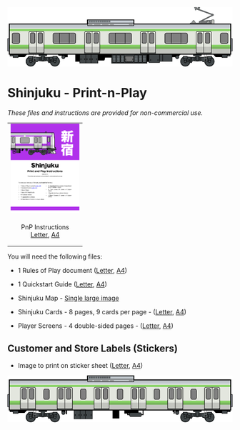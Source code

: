 ![Train Car](../images/train-car.png)

# Shinjuku - Print-n-Play

_These files and instructions are provided for non-commercial use._

| |
| --- |
| <a href="https://garykac.github.io/shinjuku/pnp/shinjuku-pnp/shinjuku-pnp-instr.pdf"><img src="shinjuku-pnp/shinjuku-pnp-instr-tn.png" height="200px"/></a> |
| <p align="center">PnP Instructions<br/><a href="https://garykac.github.io/shinjuku/pnp/shinjuku-pnp/shinjuku-pnp-instr.pdf">Letter</a>, <a href="https://garykac.github.io/shinjuku/pnp/shinjuku-pnp/shinjuku-pnp-instr-a4.pdf">A4</a></p> |

You will need the following files:

* 1 Rules of Play document ([Letter](https://garykac.github.io/shinjuku/docs/shinjuku_rules.pdf), [A4](https://garykac.github.io/shinjuku/docs/shinjuku_rules_a4.pdf))

* 1 Quickstart Guide ([Letter](https://garykac.github.io/shinjuku/docs/shinjuku_quickstart.pdf), [A4](https://garykac.github.io/shinjuku/docs/shinjuku_quickstart_a4.pdf))

* Shinjuku Map - [Single large image](https://garykac.github.io/shinjuku/pnp/shinjuku-pnp/map-color.jpg)

* Shinjuku Cards - 8 pages, 9 cards per page - ([Letter](https://garykac.github.io/shinjuku/pnp/shinjuku-pnp/cards-color.pdf), [A4](https://garykac.github.io/shinjuku/pnp/shinjuku-pnp/cards-color-a4.pdf))

* Player Screens - 4 double-sided pages - ([Letter](https://garykac.github.io/shinjuku/pnp/shinjuku-pnp/screens.pdf), [A4](https://garykac.github.io/shinjuku/pnp/shinjuku-pnp/screens-a4.pdf))

## Customer and Store Labels (Stickers)

* Image to print on sticker sheet ([Letter](https://garykac.github.io/shinjuku/pnp/shinjuku-pnp/stickers.pdf), [A4](https://garykac.github.io/shinjuku/pnp/shinjuku-pnp/stickers-a4.pdf))

![Train Car](../images/train-car-6.png)
